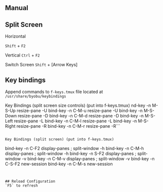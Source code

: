 Manual
----------------
## Split Screen
Horizontal

`Shift` + `F2`

Vertical
`Ctrl` + `F2`

Switch Screen
`Shift` + [Arrow Keys]


## Key bindings
Append commands to `f-keys.tmux` file located at 
`/usr/share/byobu/keybindings`


Key Bindings (split screen size controls) (put into f-keys.tmux)
nd-key -n M-S-Up resize-pane -U
bind-key -n C-M-u resize-pane -U
bind-key -n M-S-Down resize-pane -D
bind-key -n C-M-d resize-pane -D
bind-key -n M-S-Left resize-pane -L
bind-key -n C-M-l resize-pane -L
bind-key -n M-S-Right resize-pane -R
bind-key -n C-M-r resize-pane -R```

```

Key Bindings (split screen) (put into f-keys.tmux)
```
bind-key -n C-F2 display-panes \; split-window -h
bind-key -n C-M-h display-panes \; split-window -h
bind-key -n S-F2 display-panes \; split-window -v
bind-key -n C-M-v display-panes \; split-window -v
bind-key -n C-S-F2 new-session
bind-key -n C-M-s new-session
```


## Reload Configuration 
`F5` to refresh
